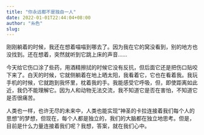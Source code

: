 ```yaml
---
title: "你永远都不是独自一人"
date: 2022-01-01T22:44:04+08:00
author: "糸色"
slug: 
---
```


刚刚躺着的时候，我还在想着喵喵到哪去了。因为我在它的窝没看到，别的地方也没找到。还在想着，突然就听到它跳上床的声音……

今天给它伤口涂了些药，用酒精擦拭的时候它没有反抗，但后面它还是把伤口贴咬下来了。白天的时候，它就侧躺着在地上晒太阳，我看着它，它也在看着我。我玩手机的时候，它就跑到我怀里，枕着我的手。我能感受它呼吸，但，即使距离如此近，我仍不能理解它。因为人和动物无法交流，我不知道它是否在害怕，不知道它是否很痛苦。

人类也一样，也许无尽的未来中，人类也能实现“神圣的卡拉连接着我们每个人的思想“的梦想，但现在，每个人都是独立的，我们的大脑都在独立地思考。但是，目前是什么力量连接着我们呢？我想，答案，就在我们心中。


